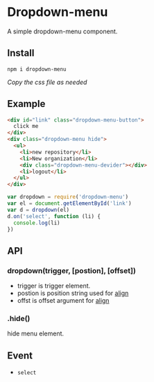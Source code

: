 # Dropdown-menu

A simple dropdown-menu component.

## Install

    npm i dropdown-menu

_Copy the css file as needed_

## Example

``` html
<div id="link" class="dropdown-menu-button">
  click me
</div>
<div class="dropdown-menu hide">
  <ul>
    <li>new repository</li>
    <li>New organization</li>
    <div class="dropdown-menu-devider"></div>
    <li>logout</li>
  </ul>
</div>
```

``` js
var dropdown = require('dropdown-menu')
var el = document.getElementById('link')
var d = dropdown(el)
d.on('select', function (li) {
  console.log(li)
})
```

## API

### dropdown(trigger, [postion], [offset])

* trigger is trigger element.
* postion is position string used for [align](https://github.com/chemzqm/align)
* offst is offset argument for [align](https://github.com/chemzqm/align)

### .hide()

hide menu element.

## Event

* `select` 
